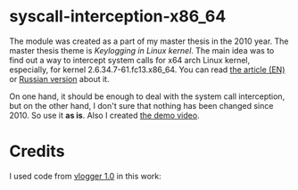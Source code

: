 # syscall-interception-x86_64

The module was created as a part of my master thesis in the 2010 year. The master thesis theme is *Keylogging in Linux kernel*. The main idea was to find out a way to intercept system calls for x64 arch Linux kernel, especially, for kernel 2.6.34.7-61.fc13.x86_64. You can read [the article (EN)](https://www.goncharov.xyz/it/system-call-interception-in-linux-kernel-module-en.html) or [Russian version](https://habr.com/post/110369) about it.

On one hand, it should be enough to deal with the system call interception, but on the other hand, I don't sure that nothing has been changed since 2010. So use it **as is**.  Also I created [the demo video](https://www.youtube.com/watch?v=FgPVCQa0qsw).

# Credits
I used code from [vlogger 1.0](https://github.com/vanhauser-thc/THC-Archive) in this work:
